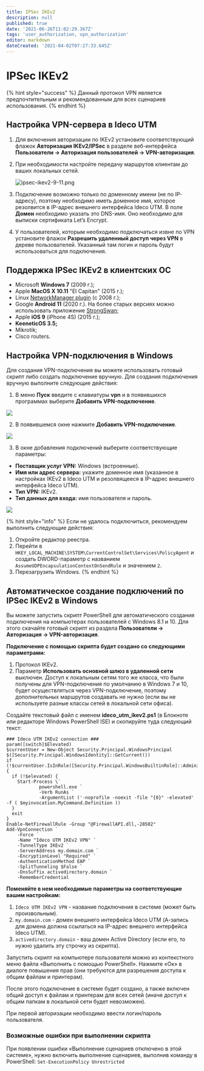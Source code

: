 ```yaml
---
title: IPSec IKEv2
description: null
published: true
date: '2021-06-26T11:02:29.367Z'
tags: 'user_authorization, vpn_authorization'
editor: markdown
dateCreated: '2021-04-02T07:27:33.645Z'
---
```


# IPSec IKEv2

{% hint style="success" %}
Данный протокол VPN является предпочтительным и рекомендованным для всех сценариев использования.
{% endhint %}

## Настройка VPN-сервера в Ideco UTM

1. Для включения авторизации по IKEv2 установите соответствующий флажок **Авторизация IKEv2/IPSec** в разделе веб-интерфейса **Пользователи -&gt; Авторизация пользователей -&gt; VPN-авторизация**.
2. При необходимости настройте передачу маршрутов клиентам до ваших локальных сетей.

   ![ipsec-ikev2-9-11.png](../../../../.gitbook/assets/ipsec-ikev2-9-11.png)

3. Подключение возможно только по доменному имени \(не по IP-адресу\), поэтому необходимо иметь доменное имя, которое резолвится в IP-адрес внешнего интерфейса Ideco UTM. В поле **Домен** необходимо указать это DNS-имя. Оно необходимо для выписки сертификата Let’s Encrypt.
4. У пользователей, которым необходимо подключаться извне по VPN установите флажок **Разрешить удаленный доступ через VPN** в дереве пользователей. Указанный там логин и пароль будут использоваться для подключения.

## Поддержка IPSec IKEv2 в клиентских ОС

* Microsoft **Windows 7** \(2009 г.\);
* Apple **MacOS X 10.11** "El Capitan" \(2015 г.\);
* Linux [NetworkManager plugin](https://wiki.strongswan.org/projects/strongswan/wiki/NetworkManager) \(c 2008 г.\);
* Google **Android 11** \(2020 г.\). На более старых версиях можно использовать приложение [StrongSwan](https://play.google.com/store/apps/details?id=org.strongswan.android);
* Apple **iOS 9** \(iPhone 4S\) \(2015 г.\);
* **KeeneticOS 3.5;**
* Mikrotik;
* Cisco routers.

## Настройка VPN-подключения в Windows

Для создания VPN-подключения вы можете использовать готовый скрипт либо создать подключение вручную. Для создания подключения вручную выполните следующие действия: 

1. В меню **Пуск** введите с клавиатуры **vpn** и в появившихся программах выберите **Добавить VPN-подключение**.  

![](../../../../.gitbook/assets/vpn%20%282%29%20%282%29%20%282%29%20%282%29%20%282%29%20%281%29%20%281%29.png)

2. В появившемся окне нажмите **Добавить VPN-подключение**.  

![](../../../../.gitbook/assets/параметры%20%281%29%20%281%29%20%281%29%20%281%29%20%281%29%20%282%29%20%282%29%20%282%29%20%282%29.png)

3. В окне добавления подключений выберите соответствующие параметры:

* **Поставщик услуг VPN:** Windows \(встроенные\).
* **Имя или адрес сервера:** укажите доменное имя \(указанное в настройках IKEv2 в Ideco UTM и резолвящееся в IP-адрес внешнего интерфейса Ideco UTM\).
* **Тип VPN:** IKEv2.
* **Тип данных для входа:** имя пользователя и пароль.

![](../../../../.gitbook/assets/добавить_vpn%20%282%29%20%282%29%20%282%29%20%282%29%20%282%29%20%282%29%20%282%29%20%282%29%20%282%29%20%282%29.png)

{% hint style="info" %}
Если не удалось подключиться, рекомендуем выполнить следующие действия:

1. Откройте редактор реестра. 
2. Перейти в `HKEY_LOCAL_MACHINE\SYSTEM\CurrentControlSet\Services\PolicyAgent` и создать DWORD-параметр с названием `AssumeUDPEncapsulationContextOnSendRule` и значением `2`. 
3. Перезагрузить Windows. 
{% endhint %}

## Автоматическое создание подключений по IPSec IKEv2 в Windows

Вы можете запустить скрипт PowerShell для автоматического создания подключения на компьютерах пользователей с Windows 8.1 и 10. Для этого скачайте готовый скрипт из раздела **Пользователи -&gt; Авторизация -&gt; VPN-авторизация**.

**Подключение с помощью скрипта будет создано со следующими параметрами:** 

1. Протокол IKEv2. 
2. Параметр **Использовать основной шлюз в удаленной сети** выключен. Доступ к локальным сетям того же класса, что были получены для VPN-подключения по умолчанию в Windows 7 и 10, будет осуществляться через VPN-подключение, поэтому дополнительных маршрутов создавать не нужно \(если вы не используете разные классы сетей в локальной сети офиса\).

Создайте текстовый файл с именем **ideco\_utm\_ikev2.ps1** \(в Блокноте или редакторе Windows PowerShell ISE\) и скопируйте туда следующий текст:

```text
### Ideco UTM IKEv2 connection ###
param([switch]$Elevated)
$currentUser = New-Object Security.Principal.WindowsPrincipal $([Security.Principal.WindowsIdentity]::GetCurrent())
if (!$currentUser.IsInRole([Security.Principal.WindowsBuiltinRole]::Administrator))  {
  if (!$elevated) {
    Start-Process \`
            powershell.exe `
            -Verb RunAs `
            -ArgumentList ('-noprofile -noexit -file "{0}" -elevated' -f ( $myinvocation.MyCommand.Definition ))
  }
  exit
}
Enable-NetFirewallRule -Group "@FirewallAPI.dll,-28502"
Add-VpnConnection `
    -Force `
    -Name "Ideco UTM IKEv2 VPN" `
    -TunnelType IKEv2 `
    -ServerAddress my.domain.com `
    -EncryptionLevel "Required" `
    -AuthenticationMethod EAP `
    -SplitTunneling $False `
    -DnsSuffix activedirectory.domain `
    -RememberCredential
```

**Поменяйте в нем необходимые параметры на соответствующие вашим настройкам:**

1. `Ideco UTM IKEv2 VPN` - название подключения в системе \(может быть произвольным\).
2. `my.domain.com` - домен внешнего интерфейса Ideco UTM \(А-запись для домена должна ссылаться на IP-адрес внешнего интерфейса Ideco UTM\).
3. `activedirectory.domain` - ваш домен Active Directory \(если его, то нужно удалить эту строчку из скрипта\).

Запустить скрипт на компьютере пользователя можно из контекстного меню файла «Выполнить с помощью PowerShell». Нажмите «Ок» в диалоге повышения прав \(они требуются для разрешения доступа к общим файлам и принтерам\).

После этого подключение в системе будет создано, а также включен общий доступ к файлам и принтерам для всех сетей \(иначе доступ к общим папкам в локальной сети будет невозможен\).

При первой авторизации необходимо ввести логин/пароль пользователя.

### Возможные ошибки при выполнении скрипта

При появлении ошибки «Выполнение сценариев отключено в этой системе», нужно включить выполнение сценариев, выполнив команду в PowerShell: `Set-ExecutionPolicy Unrestricted`

